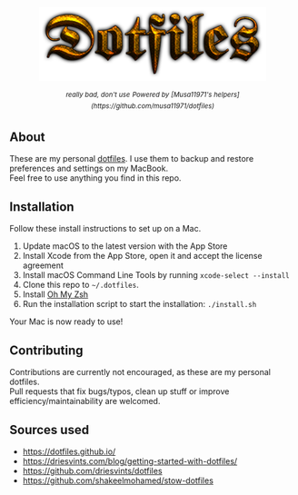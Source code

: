 <p align="center"><img src=".github/logo.png" width="400"></p>

<p align="center">
  <sup><em>really bad, don't use</em></sup>
  <sup><em>Powered by [Musa11971's helpers](https://github.com/musa11971/dotfiles)</em></sup>
</p>

## About
These are my personal [dotfiles](https://www.freecodecamp.org/news/dive-into-dotfiles-part-1-e4eb1003cff6/). I use them to backup and restore preferences and settings on my MacBook.  
Feel free to use anything you find in this repo.

## Installation
Follow these install instructions to set up on a Mac.

1. Update macOS to the latest version with the App Store
2. Install Xcode from the App Store, open it and accept the license agreement
3. Install macOS Command Line Tools by running `xcode-select --install`
4. Clone this repo to `~/.dotfiles`.
5. Install [Oh My Zsh](https://github.com/robbyrussell/oh-my-zsh#getting-started)
6. Run the installation script to start the installation: `./install.sh`

Your Mac is now ready to use!

## Contributing
Contributions are currently not encouraged, as these are my personal dotfiles.  
Pull requests that fix bugs/typos, clean up stuff or improve efficiency/maintainability are welcomed.

## Sources used
- https://dotfiles.github.io/
- https://driesvints.com/blog/getting-started-with-dotfiles/
- https://github.com/driesvints/dotfiles
- https://github.com/shakeelmohamed/stow-dotfiles
